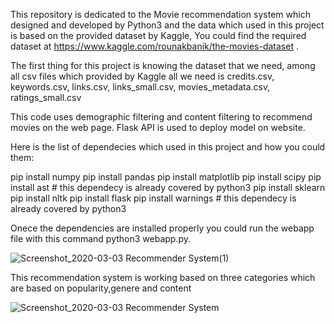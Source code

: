 This repository is dedicated to the Movie recommendation system which designed and developed by Python3 and the data which used in this project is based on the provided dataset by Kaggle, You could find the required dataset at https://www.kaggle.com/rounakbanik/the-movies-dataset .  

The first thing for this project is knowing the dataset that we need, among all csv files which provided by Kaggle all we need is credits.csv, keywords.csv, links.csv, links_small.csv, movies_metadata.csv, ratings_small.csv

This code uses demographic filtering and content filtering to recommend movies on the web page. Flask API is used to deploy model on website.

Here is the list of dependecies which used in this project and how you could them:

pip install numpy
pip install pandas
pip install matplotlib
pip install scipy
pip install ast # this dependecy is already covered by python3
pip install sklearn
pip install nltk
pip install flask
pip install warnings # this dependecy is already covered by python3

Onece the dependencies are installed properly you could run the webapp file with this command python3 webapp.py. 

![Screenshot_2020-03-03 Recommender System(1)](https://user-images.githubusercontent.com/23243761/75825450-aeb05480-5da5-11ea-885a-31876a9b220e.png)

This recommendation system is working based on three categories which are based on popularity,genere and content

![Screenshot_2020-03-03 Recommender System](https://user-images.githubusercontent.com/23243761/75824500-e61e0180-5da3-11ea-86fa-e1044a212524.png)
